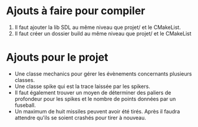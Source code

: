 # Ajouts à faire pour compiler

1) Il faut ajouter la lib SDL au même niveau que projet/ et le CMakeList.
2) Il faut créer un dossier build au même niveau que projet/ et le CMakeList

# Ajouts pour le projet

* Une classe mechanics pour gérer les évènements concernants plusieurs classes.
* Une classe spike qui est la trace laissée par les spikers.
* Il faut également trouver un moyen de déterminer des paliers de profondeur pour les spikes et le nombre de points données par un fuseball.
* Un maximum de huit missiles peuvent avoir été tirés. Après il faudra attendre qu'ils se soient crashés pour tirer à nouveau.